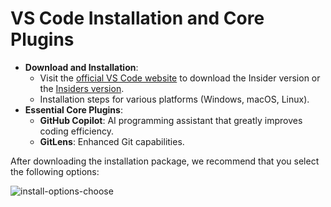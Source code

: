 # VS Code Installation and Core Plugins

*   **Download and Installation**:
    *   Visit the [official VS Code website](https://code.visualstudio.com/) to download the Insider version or the [Insiders version](https://code.visualstudio.com/insiders/).
    *   Installation steps for various platforms (Windows, macOS, Linux).
*   **Essential Core Plugins**:
    *   **GitHub Copilot**: AI programming assistant that greatly improves coding efficiency.
    *   **GitLens**: Enhanced Git capabilities.

After downloading the installation package, we recommend that you select the following options:

![install-options-choose](/assets/images/vscode/install-options-choose.png)
